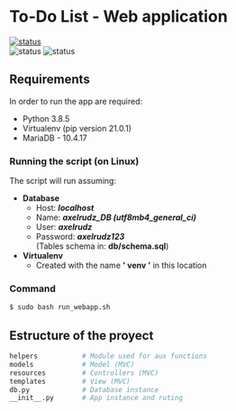 # To-Do List - Web application

[![status](https://img.shields.io/badge/Live%20deployed%20version:%20-https://axelrudz23.pythonanywhere.com-purple.svg)](https://axelrudz23.pythonanywhere.com)  
![status](https://img.shields.io/badge/Default%20user:%20-admin-blue.svg) ![status](https://img.shields.io/badge/Default%20password:%20-admin-blue.svg)


## Requirements
In order to run the app are required:
- Python 3.8.5
- Virtualenv (pip version 21.0.1)
- MariaDB - 10.4.17  


### Running the script (on Linux)
The script will run assuming:
- **Database**
  - Host: ***localhost***
  - Name: ***axelrudz_DB (utf8mb4_general_ci)***
  - User: ***axelrudz***
  - Password: ***axelrudz123***  
(Tables schema in: **db/schema.sql**)
- **Virtualenv**
  - Created with the name **' venv '** in this location

### Command
```bash
$ sudo bash run_webapp.sh
```


## Estructure of the proyect

```bash
helpers           # Module used for aux functions
models            # Model (MVC)
resources         # Controllers (MVC)
templates         # View (MVC)
db.py             # Database instance
__init__.py       # App instance and ruting
```
